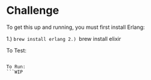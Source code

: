 # Challenge

To get this up and running, you must first install Erlang:

1.) ```brew install erlang
2.) ```brew install elixir

To Test:
  ```mix test

To Run:
  ```WIP
